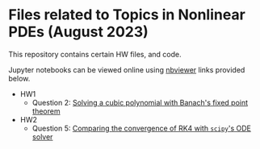 # Files related to Topics in Nonlinear PDEs (August 2023)

This repository contains certain HW files, and code.

Jupyter notebooks can be viewed online using [nbviewer](http://nbviewer.org) links provided below.

 - HW1
    - Question 2: [Solving a cubic polynomial with Banach's fixed point theorem][hw1-q2]
 - HW2
    - Question 5: [Comparing the convergence of RK4 with `scipy`'s ODE solver][hw2-q5]

[hw1-q2]:http://nbviewer.ipython.org/github/aadi-bh/nonlinpde-icts/blob/main/hw1/hw1-q2-FixedPoints.ipynb
[hw2-q5]:http://nbviewer.ipython.org/github/aadi-bh/nonlinpde-icts/blob/main/hw1/hw2-q5-RK4Convergence.ipynb
